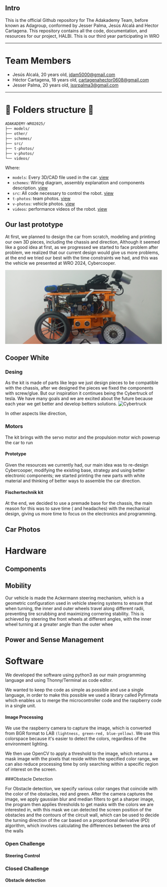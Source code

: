 ## Intro

This is the official Github repository for The Adakademy Team, before known as Adagroup, conformed by Jesser Palma, Jesús Alcalá and Hector Cartagena. This repository contains all the code, documentation, and resources for our project, HALBI. This is our third year participating in WRO

---
# Team Members

* Jesús Alcalá, 20 years old, jdam5000@gmail.com
* Héctor Cartagena, 18 years old, cartagenahector0608@gmail.com
* Jesser Palma, 20 years old, jssrpalma3@gmail.com
---
# 📖 Folders structure 📖
```
ADAKADEMY-WRO2025/
├── models/
├── other/
├── schemes/
├── src/
├── t-photos/
├── v-photos/
└── videos/
```
Where:

- `models`: Every 3D/CAD file used in the car. [view](./models/README.md)
- `schemes`: Wiring diagram, assembly explanation and components description. [view](./schemes/README.md)
- `src`: All code necessary to control the robot. [view](./src/README.md) 
- `t-photos`: team photos. [view](./t-photos/README.md)
- `v-photos`: vehicle photos. [view](./v-photos/README.md)
- `videos`: performance videos of the robot. [view](./videos/README.md)


## Our last prototype
At first, we planned to design the car from scratch, modeling and printing our own 3D pieces, including the chassis and direction, Although it seemed like a good idea at first, as we progressed we started to face problem after problem, we realized that our current design would give us more problems, at the end we tried our best with the time constraints we had, and this was the vehicle we presented at WRO 2024, Cybercooper.

![cybercooper](./v-photos/old_right.jpg)

## Cooper White


### Desing

As the kit is made of parts like lego we just design pieces to be compatible with the chassis, after we designed the pieces we fixed the components with screw/glue. But our inspiration it continues being the Cybertruck of tesla. We have many goals and we are excited about the future because each year we get better and develop betters solutions.
![Cybertruck](https://encrypted-tbn0.gstatic.com/images?q=tbn:ANd9GcR8swiJgrYVAy5-1sr-J3byiYGwJpsY0s9R5Q&s)

In other aspects like direction, 
### Motors 

The kit brings with the servo motor and the propulsion motor wich powerup the car to run 





#### Prototype

Given the resources we currently had, our main idea was to re-design Cybercooper, modifying the existing base, strategy and using better electronic components; we started printing the new parts with white material and thinking of better ways to assemble the car direction.

#### Fischertechnik kit

At the end, we decided to use a premade base for the chassis, the main reason for this was to save time ( and headaches) with the mechanical design, giving us more time to focus on the electronics and programming.

## Car Photos



# Hardware

## Components


## Mobility

Our vehicle is made the Ackermann steering mechanism, which is a geometric configuration used in vehicle steering systems to ensure that when turning, the inner and outer wheels travel along different radii, preventing tire scrubbing and maximizing cornering stability. This is achieved by steering the front wheels at different angles, with the inner wheel turning at a greater angle than the outer whee

## Power and Sense Management

# Software

We developed the software using python3 as our main programming language and using Thonny/Terminal as code editor.

We wanted to keep the code as simple as possible and use a single language, in order to make this possible we used a library called Pyfirmata which enables us to merge the microcontroller code and the raspberry code in a single unit. 

#### Image Processing

We use the raspberry camera to capture the image, which is converted from BGR format to LAB `(lightness, green-red, blue-yellow)`. We use this colorspace because it's easier to detect the colors, regardless of the environment lighting.

We then use OpenCV to apply a threshold to the image, which returns a mask image with the pixels that reside within the specified color range, we can also reduce processing time by only searching within a specific region of interest on the screen.


###Obstacle Detection

For Obstacle detection, we specify various color ranges that coincide with the color of the obstacles, red and green. After the camera captures the image, we apply gaussian blur and median filters to get a sharper image, the program then applies thresholds to get masks with the colors we are interested in, with this mask we can detected the screen position of the obstacles and the contours of the circuit wall, which can be used to decide the turning direction of the car based on a proportional derivative (PD) algorithm, which involves calculating the differences between the area of the walls

### Open Challenge

#### 

#### Steering Control

### Closed Challenge

#### Obstacle detection
